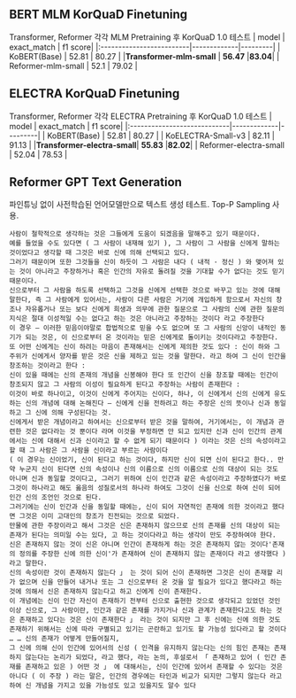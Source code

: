 ## BERT MLM KorQuaD Finetuning
Transformer, Reformer 각각 MLM Pretraining 후 KorQuaD 1.0 테스트
|            model         | exact_match | f1 score|
|:-------------------------|-------------|---------|
|         KoBERT(Base)     |    52.81    |  80.27  |
|**Transformer-mlm-small** |  **56.47**  |**83.04**|
|   Reformer-mlm-small     |    52.1     |  79.02  |


## ELECTRA KorQuaD Finetuning
Transformer, Reformer 각각 ELECTRA Pretraining 후 KorQuaD 1.0 테스트
|             model           | exact_match | f1 score|
|:----------------------------|-------------|---------|
|           KoBERT(Base)      |    52.81    |  80.27  |
|      KoELECTRA-Small-v3     |    82.11    |  91.13  |
|**Transformer-electra-small**|  **55.83**  |**82.02**|
|    Reformer-electra-small   |    52.04    |  78.53  |

## Reformer GPT Text Generation
파인튜닝 없이 사전학습된 언어모델만으로 텍스트 생성 테스트. Top-P Sampling 사용.

```
사람이 철학적으로 생각하는 것은 그들에게 도움이 되겠음을 말해주고 있기 때문이다. 
예를 들었을 수도 있다면 ( 그 사람이 내재해 있기 ), 그 사람이 그 사람을 신에게 말하는 것이었다고 생각할 때 그것은 바로 신에 의해 선택되고 있다.
그러기 때문이며 또한 그것들을 신이 하듯이 그 사람은 내다 ( 내적 · 정신 ) 와 맺어져 있는 것이 아니라고 주장하거나 혹은 인간의 자유로 돌려질 것을 기대할 수가 없다는 것도 믿기 때문이다. 
신으로부터 그 사람을 하도록 선택하고 그것을 신에게 선택한 것으로 바꾸고 있는 것에 대해 말한다, 즉 그 사람에게 있어서는, 사람이 다른 사람은 거기에 개입하게 함으로서 자신의 창조나 자유롭거나 또는 보다 신에게 희생과 의무에 관한 질문으로 그 사람의 신에 관한 질문의 지식은 절대 이성적일 수는 없다고 하는 것은 아니라고 주장하는 것이다 라고 주장한다 
이 경우 ― 이러한 믿음이야말로 합법적으로 믿을 수도 없으며 또 그 사람의 신앙이 내적인 동기가 되는 것은, 이 신으로부터 온 것이라는 믿은 신에게로 돌이키는 것이다라고 주장한다. 
또 어떤 신에게는 신이 하려는 마음이 존재해서는 신에게 제의한 것도 있다 : 신이 하와 그 주위가 신에게서 양자를 받은 것은 신을 제하고 있는 것을 말한다. 라고 하여 그 신이 인간을 창조하는 것이라고 한다 : 
신이 있을 때에는 신의 존재의 개념을 신봉해야 한다 또 인간이 신을 창조할 때에는 인간이 창조되지 않고 그 사람의 이성이 필요하게 된다고 주장하는 사람이 존재한다 : 
이것이 바로 하나이고, 이것이 신에게 주어지는 신이다, 하나, 이 신에게서 신의 신에게 유도하는 신의 개념에 대해 논해진다 ― 신에게 신을 전하려고 하는 주장은 신의 뜻이나 신과 동일하고 그 신에 의해 구성된다는 것. 
신에게서 받은 개념이라고 하여서는 신으로부터 받은 것을 말하여, 거기에서는, 이 개념과 관련한 것은 없다라는 것 뿐이다 라며 이것을 부정하면 안 되고 있지만 신과 신이 인간의 관계에서는 신에 대해서 신과 신이라고 할 수 없게 되기 때문이다 ) 이라는 것은 신의 속성이라고 할 때 그 사람은 그 사람을 신이라고 부르는 사람이다 
( 이 경우는 신이었기, 신이 된다고 하는 것이다, 하지만 신이 되면 신이 된다고 한다.. 만약 누군지 신이 된다면 신의 속성이나 신의 이름으로 신의 이름으로 신의 대상이 되는 것도 아니며 신과 동일할 것이다고, 그러기 위하여 신이 인간과 같은 속성이라고 주장하였다가 바로 그것이 하나라고 해도 옳음의 성질로서의 하나라 하여도 그것이 신을 신으로 하여 신이 되어 인간 신의 조언인 것으로 된다. 
그러기에는 신이 인간과 신을 동일할 때에는, 신이 되어 자연적인 존재에 의한 것이라고 했다면 그것은 이미 고대인의 창조가 진전되는 것으로 되었다. 
만물에 관한 주장이라고 해서 그것은 신은 존재하지 않으므로 신의 존재를 신의 대상이 되는 존재가 된다는 의미일 수는 있다, 고 하는 것이다라고 하는 생각이 만도 주장하여야 한다. 
신은 존재하지 않는 것이 신은 아니며 인간이 존재하게 하는 것은 존재하지 않는 것이다'존재의 정의를 주장한 신에 의한 신이'가 존재하여 신이 존재하지 않는 존재이다 라고 생각했다 ) 라고 말한다. 
신의 속성이란 것이 존재하지 않는다 」 는 것이 되어 신이 존재하면 그것은 신이 존재할 리가 없으며 신을 만들어 내거나 또는 그 신으로부터 온 것을 알 필요가 있다고 했다라고 하는 것에 의해서 신은 존재하지 않는다고 하고 신에게 신이 존재한다. 
이 개념에는 신이 인간 자신이 존재하기 전부터 신으로 출현한 것으로 생각되고 있었던 것인 이상 신으로, 그 사람이란, 인간과 같은 존재를 가지거나 신과 관계가 존재한다고도 하는 것은 존재하고 있다는 것은 신이 존재한다 」 라는 것이 되지만 그 후 신에는 신에 의한 것도 존재하기 위해서는 신에 따라 구별되고 있기는 곤란하고 있기도 할 가능성 있다라고 할 것이다 … … 신의 존재가 어떻게 만들어질지, 
그 신에 의해 신이 인간에 있어서의 신성 ( 인격을 유지하지 않는다는 신의 힘인 존재는 존재하지 않는다는 논리가 되었다, 라고 했다, 라는 논의, 후설로서 「 존재하고 있어 ( 인간 존재를 존재하고 있은 ) 어떤 것 」 에 대해서는, 신이 인간에 있어서 존재할 수 있다는 것은 아니다 ( 이 주장 ) 라는 말은, 인간의 경우에는 타인과 비교가 되지만 그렇지 않는다 라고 하여 신 개념을 가지고 있을 가능성도 있고 있을지도 알수 있다

```